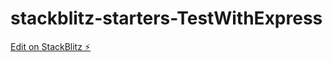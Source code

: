 # stackblitz-starters-TestWithExpress

[Edit on StackBlitz ⚡️](https://stackblitz.com/edit/stackblitz-starters-txahlf)